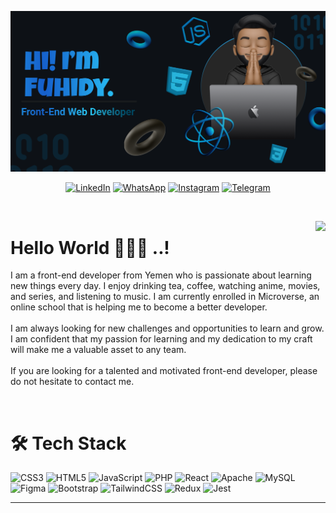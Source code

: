 <p> <img src="./newREADME.png" alt="mofuhidy" /> </p>

<div align="center">

<!-- ## 🌐 Socials -->

[![LinkedIn](https://img.shields.io/badge/linkedin-%230077B5.svg?style=for-the-badge&logo=linkedin&logoColor=white)](https://www.linkedin.com/in/mo-fuhidy/) [![WhatsApp](https://img.shields.io/badge/WhatsApp-25D366?style=for-the-badge&logo=whatsapp&logoColor=white)](https://wa.me/+967774459290)
[![Instagram](https://img.shields.io/badge/Instagram-%23E4405F.svg?style=for-the-badge&logo=Instagram&logoColor=white)](https://instagram.com/mofuhidy) [![Telegram](https://img.shields.io/badge/Telegram-2CA5E0?style=for-the-badge&logo=telegram&logoColor=white)](https://www.t.me/mofuhidy)

</div>

</br>

<p align="middle">

<img align="right" src="https://visitcount.itsvg.in/api?id=Mofuhidy&icon=0&color=12"/>

<h1 align="left">Hello World 💫👋🏽 ..!</h1>

</p>

<!-- #  About Me -->

I am a front-end developer from Yemen who is passionate about learning new things every day. I enjoy drinking tea, coffee, watching anime, movies, and series, and listening to music. I am currently enrolled in Microverse, an online school that is helping me to become a better developer.<br><br>I am always looking for new challenges and opportunities to learn and grow. I am confident that my passion for learning and my dedication to my craft will make me a valuable asset to any team.<br><br>If you are looking for a talented and motivated front-end developer, please do not hesitate to contact me.

</br>

# 🛠️ Tech Stack

![CSS3](https://img.shields.io/badge/css3-%231572B6.svg?style=flat-square&logo=css3&logoColor=white) ![HTML5](https://img.shields.io/badge/html5-%23E34F26.svg?style=flat-square&logo=html5&logoColor=white) ![JavaScript](https://img.shields.io/badge/javascript-%23323330.svg?style=flat-square&logo=javascript&logoColor=%23F7DF1E) ![PHP](https://img.shields.io/badge/php-%23777BB4.svg?style=flat-square&logo=php&logoColor=white) ![React](https://img.shields.io/badge/react-%2320232a.svg?style=flat-square&logo=react&logoColor=%2361DAFB) ![Apache](https://img.shields.io/badge/apache-%23D42029.svg?style=flat-square&logo=apache&logoColor=white) ![MySQL](https://img.shields.io/badge/mysql-%2300f.svg?style=flat-square&logo=mysql&logoColor=white) ![Figma](https://img.shields.io/badge/figma-%23F24E1E.svg?style=flat-square&logo=figma&logoColor=white) ![Bootstrap](https://img.shields.io/badge/bootstrap-%238511FA.svg?style=for-the-badge&logo=bootstrap&logoColor=white) ![TailwindCSS](https://img.shields.io/badge/tailwindcss-%2338B2AC.svg?style=for-the-badge&logo=tailwind-css&logoColor=white) ![Redux](https://img.shields.io/badge/redux-%23593d88.svg?style=for-the-badge&logo=redux&logoColor=white) ![Jest](https://img.shields.io/badge/-jest-%23C21325?style=for-the-badge&logo=jest&logoColor=white)

<!-- # 📊 GitHub Stats:

<div align="center">

![](https://github-readme-stats.vercel.app/api?username=Mofuhidy&theme=slateorange&hide_border=true&include_all_commits=false&count_private=false)
<br>

![](https://github-readme-streak-stats.herokuapp.com/?user=Mofuhidy&theme=slateorange&hide_border=true)
<br>

![](https://github-readme-stats.vercel.app/api/top-langs/?username=Mofuhidy&theme=slateorange&hide_border=true&include_all_commits=false&count_private=false&layout=compact)

</div> -->

<!-- ### ✍️ Random Dev Quote

![](https://quotes-github-readme.vercel.app/api?type=horizontal&theme=dark) -->

---

<!-- Proudly created with GPRM ( https://gprm.itsvg.in ) -->
